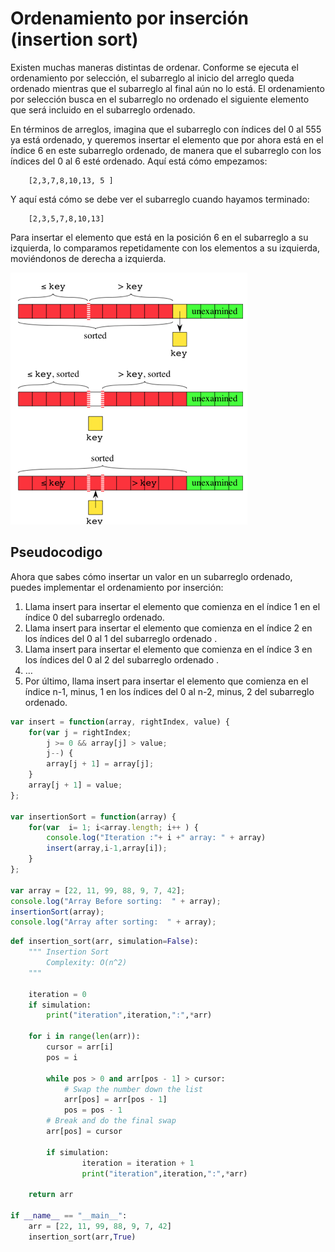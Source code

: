 # Ordenamiento por inserción (insertion sort)

Existen muchas maneras distintas de ordenar. Conforme se ejecuta el ordenamiento por selección, el subarreglo al inicio del arreglo queda ordenado mientras que el subarreglo al final aún no lo está. El ordenamiento por selección busca en el subarreglo no ordenado el siguiente elemento que será incluido en el subarreglo ordenado.


En términos de arreglos, imagina que el subarreglo con índices del 0 al 555 ya está ordenado, y queremos insertar el elemento que por ahora está en el índice 6 en este subarreglo ordenado, de manera que el subarreglo con los índices del 0 al 6 esté ordenado. Aquí está cómo empezamos:

        [2,3,7,8,10,13, 5 ]

Y aquí está cómo se debe ver el subarreglo cuando hayamos terminado:

        [2,3,5,7,8,10,13]


Para insertar el elemento que está en la posición 6 en el subarreglo a su izquierda, lo comparamos repetidamente con los elementos a su izquierda, moviéndonos de derecha a izquierda.

![insert_sort](./images/insert_sort.PNG)


## Pseudocodigo

Ahora que sabes cómo insertar un valor en un subarreglo ordenado, puedes implementar el ordenamiento por inserción:
1. Llama insert para insertar el elemento que comienza en el índice 1 en el índice 0 del subarreglo ordenado.
2. Llama insert para insertar el elemento que comienza en el índice 2 en los índices del 0 al 1 del subarreglo ordenado .
3. Llama insert para insertar el elemento que comienza en el índice 3 en los índices del 0 al 2 del subarreglo ordenado .
4. …
5. Por último, llama insert para insertar el elemento que comienza en el índice n-1, minus, 1 en los índices del 0 al n-2, minus, 2 del subarreglo ordenado.

```javascript
var insert = function(array, rightIndex, value) {
    for(var j = rightIndex;
        j >= 0 && array[j] > value;
        j--) {
        array[j + 1] = array[j];
    }   
    array[j + 1] = value; 
};

var insertionSort = function(array) {
    for(var  i= 1; i<array.length; i++ ) {
        console.log("Iteration :"+ i +" array: " + array)
        insert(array,i-1,array[i]);
    }
};

var array = [22, 11, 99, 88, 9, 7, 42];
console.log("Array Before sorting:  " + array);
insertionSort(array);
console.log("Array after sorting:  " + array);
```

```python
def insertion_sort(arr, simulation=False):
    """ Insertion Sort
        Complexity: O(n^2)
    """
    
    iteration = 0
    if simulation:
        print("iteration",iteration,":",*arr)
        
    for i in range(len(arr)):
        cursor = arr[i]
        pos = i
        
        while pos > 0 and arr[pos - 1] > cursor:
            # Swap the number down the list
            arr[pos] = arr[pos - 1]
            pos = pos - 1
        # Break and do the final swap
        arr[pos] = cursor
        
        if simulation:
                iteration = iteration + 1
                print("iteration",iteration,":",*arr)

    return arr

if __name__ == "__main__":
    arr = [22, 11, 99, 88, 9, 7, 42]
    insertion_sort(arr,True)
```